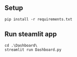 ## Setup
```
pip install -r requirements.txt
```

## Run steamlit app
```
cd .\Dashboard\
streamlit run Dashboard.py
```